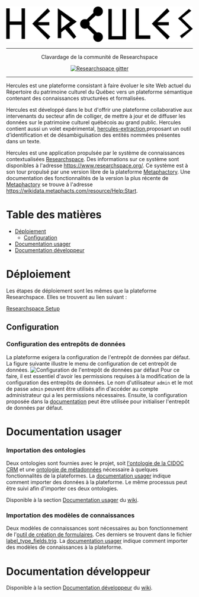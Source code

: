 <p align='center'>
  <img src='researchspace\app\assets\images\logo_black.png' alt='ResearchSpace' />
</p>

- - -

<p align="center">
   Clavardage de la communité de Researchspace
</p>

<p align="center">
  <a href="https://gitter.im/researchspace/community"><img src="https://badges.gitter.im/Join Chat.svg" alt="Researchspace gitter"></a>
</p>

- - -

Hercules est une plateforme consistant à faire évoluer le site Web actuel du Répertoire du patrimoine culturel du Québec vers un plateforme sémantique contenant des connaissances structurées et formalisées.

Hercules est développé dans le but d'offrir une plateforme collaborative aux intervenants du secteur afin de colliger, de mettre à jour et de diffuser les données sur le patrimoine culturel québécois au grand public. Hercules contient aussi un volet expérimental, [hercules-extraction](https://github.com/vincentlabonte/hercules-extraction),proposant un outil d’identification et de désambiguïsation des entités nommées présentes dans un texte.

Hercules est une application propulsée par le système de connaissances contextualisées [Researchspace](https://github.com/researchspace/researchspace). Des informations sur ce système sont disponibles à l'adresse https://www.researchspace.org/. Ce système est à son tour propulsé par une version libre de la plateforme [Metaphactory](https://www.metaphacts.com/product). Une documentation des fonctionnalités de la version la plus récente de [Metaphactory](https://www.metaphacts.com/product) se trouve à l'adresse https://wikidata.metaphacts.com/resource/Help:Start.

# Table des matières

   * [Déploiement](#déploiement)
      * [Configuration](#configuration)
   * [Documentation usager](#Documentation-usager)
   * [Documentation développeur](#Documentation-développeur)

# Déploiement

Les étapes de déploiement sont les mêmes que la plateforme Researchspace. Elles se trouvent au lien suivant : 

[Researchspace Setup](SETUP.md)



## Configuration

### Configuration des entrepôts de données
La plateforme exigera la configuration de l'entrepôt de données par défaut. La figure suivante illustre le menu de configuration de cet entrepôt de données.
![Configuration de l'entrepôt de données par défaut](https://github.com/SamChaps/researchspace/wiki/images/hercules_entrepot_donnees_configuration.jpg)
Pour ce faire, il est essentiel d'avoir les permissions requises à la modification de la configuration des entrepôts de données. Le nom d'utilisateur `admin` et le mot de passe `admin` peuvent être utilisés afin d'accéder au compte administrateur qui a les permissions nécessaires. Ensuite, la configuration proposée dans la [documentation](https://github.com/SamChaps/researchspace/wiki/Entrep%C3%B4ts-de-donn%C3%A9es#entrep%C3%B4t-par-d%C3%A9faut) peut être utilisée pour initialiser l'entrepôt de données par défaut.

# Documentation usager
### Importation des ontologies
Deux ontologies sont fournies avec le projet, soit [l'ontologie de la CIDOC CRM](researchspace/ontologies/cidoccrm_v6.2.1.ttl) et une [ontologie de métadonnées](researchspace/ontologies/hercules_meta.owl) nécessaire à quelques fonctionnalités de la plateformes. La [documentation usager](https://github.com/SamChaps/researchspace/wiki/Gestion-des-donn%C3%A9es#importation) indique comment importer des données à la plateforme. Le même processus peut être suivi afin d'importer ces deux ontologies.

Disponible à la section [Documentation usager](https://github.com/SamChaps/researchspace/wiki/Documentation-usager) du [wiki](https://github.com/SamChaps/researchspace/wiki). 
### Importation des modèles de connaissances
Deux modèles de connaissances sont nécessaires au bon fonctionnement de l'[outil de création de formulaires](https://github.com/SamChaps/researchspace/wiki/Cr%C3%A9ation-de-formulaires#outil-de-cr%C3%A9ation-de-formulaires). Ces derniers se trouvent dans le fichier [label_type_fields.trig](researchspace/external-data/label_type_fields.trig).  La [documentation usager](https://github.com/SamChaps/researchspace/wiki/Mod%C3%A8les-de-connaissances#importationexportation-de-mod%C3%A8les-de-connaissances) indique comment importer des modèles de connaissances à la plateforme.

# Documentation développeur

Disponible à la section [Documentation développeur](https://github.com/SamChaps/researchspace/wiki/Documentation-d%C3%A9veloppeur) du [wiki](https://github.com/SamChaps/researchspace/wiki). 
